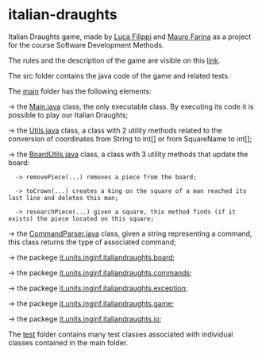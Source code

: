 # italian-draughts

Italian Draughts game, made by [Luca Filippi](https://github.com/Luca-Filippi) and [Mauro Farina](https://github.com/mauro-farina) as a project for the course Software Development Methods.

The rules and the description of the game are visible on this [link](https://en.m.wikipedia.org/wiki/Italian_draughts).

The src folder contains the java code of the game and related tests.

The [main](https://github.com/mauro-farina/italian-draughts/tree/main/src/main/java/it/units/inginf/italiandraughts) folder has the following elements:

-> the [Main.java](https://github.com/mauro-farina/italian-draughts/blob/main/src/main/java/it/units/inginf/italiandraughts/Main.java) class, the only executable class. By executing its code it is possible to play our Italian Draughts;

-> the [Utils.java](https://github.com/mauro-farina/italian-draughts/blob/main/src/main/java/it/units/inginf/italiandraughts/Utils.java) class, a class with 2 utility methods related to the conversion of coordinates from String to int[] or from SquareName to int[];

-> the [BoardUtils.java](https://github.com/mauro-farina/italian-draughts/blob/main/src/main/java/it/units/inginf/italiandraughts/BoardUtils.java) class, a class with 3 utility methods that update the board:

      -> removePiece(...) removes a piece from the board;
      
      -> toCrown(...) creates a king on the square of a man reached its last line and deletes this man;
      
      -> researchPiece(...) given a square, this method finds (if it exists) the piece located on this square;
      
-> the [CommandParser.java](https://github.com/mauro-farina/italian-draughts/blob/main/src/main/java/it/units/inginf/italiandraughts/CommandParser.java) class, given a string representing a command, this class returns the type of associated command;

-> the packege [it.units.inginf.italiandraughts.board](https://github.com/mauro-farina/italian-draughts/tree/main/src/main/java/it/units/inginf/italiandraughts/board);

-> the packege [it.units.inginf.italiandraughts.commands](https://github.com/mauro-farina/italian-draughts/tree/main/src/main/java/it/units/inginf/italiandraughts/commands);

-> the packege [it.units.inginf.italiandraughts.exception](https://github.com/mauro-farina/italian-draughts/tree/main/src/main/java/it/units/inginf/italiandraughts/exception);

-> the packege [it.units.inginf.italiandraughts.game](https://github.com/mauro-farina/italian-draughts/tree/main/src/main/java/it/units/inginf/italiandraughts/game);

-> the packege [it.units.inginf.italiandraughts.io](https://github.com/mauro-farina/italian-draughts/tree/main/src/main/java/it/units/inginf/italiandraughts/io);


The [test](https://github.com/mauro-farina/italian-draughts/tree/main/src/test/java/it/units/inginf/italiandraughts) folder contains many test classes associated with individual classes contained in the main folder.
